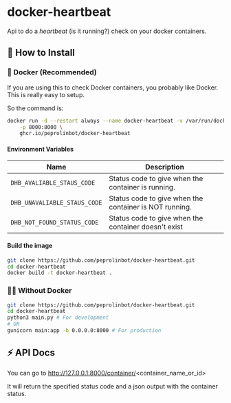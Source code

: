 # docker-heartbeat

Api to do a _heartbeat_ (is it running?) check on your docker containers.

## 🔧 How to Install

### 🐳 Docker (Recommended)

If you are using this to check Docker containers, you probably like Docker. This is really easy to setup.

So the command is:
 
```bash
docker run -d --restart always --name docker-heartbeat -v /var/run/docker.sock:/var/run/docker.sock:ro \
    -p 8000:8000 \
    ghcr.io/peprolinbot/docker-heartbeat
```

#### Environment Variables

| Name                         | Description |
|------------------------------|-------------|
| `DHB_AVALIABLE_STAUS_CODE`   | Status code to give when the container is running.
| `DHB_UNAVALIABLE_STAUS_CODE` | Status code to give when the container is NOT running.
| `DHB_NOT_FOUND_STATUS_CODE`  | Status code to give when the container doesn't exist


#### Build the image

```bash
git clone https://github.com/peprolinbot/docker-heartbeat.git
cd docker-heartbeat
docker build -t docker-heartbeat .
```

### 💪🏻 Without Docker

```bash
git clone https://github.com/peprolinbot/docker-heartbeat.git
cd docker-heartbeat
python3 main.py # For development
# OR
gunicorn main:app -b 0.0.0.0:8000 # For production
```

## ⚡ API Docs

You can go to http://127.0.0.1:8000/container/<container_name_or_id>

It will return the specified status code and a json output with the container status.
